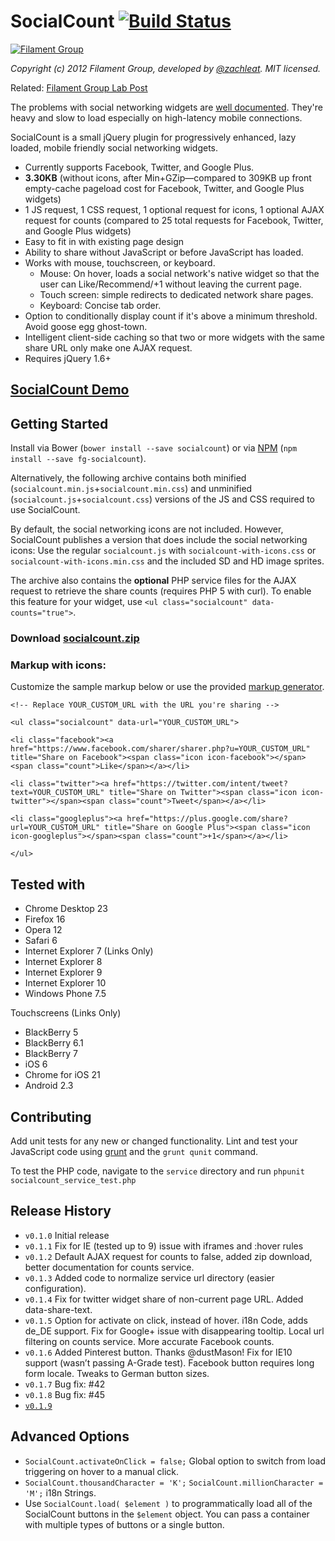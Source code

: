 # SocialCount [![Build Status](https://travis-ci.org/filamentgroup/SocialCount.png?branch=master)](https://travis-ci.org/filamentgroup/SocialCount)

[![Filament Group](http://filamentgroup.com/images/fg-logo-positive-sm-crop.png) ](http://www.filamentgroup.com/)

*Copyright (c) 2012 Filament Group, developed by [@zachleat](https://github.com/zachleat). MIT licensed.*

Related: [Filament Group Lab Post](http://filamentgroup.com/lab/socialcount/)

The problems with social networking widgets are [well documented][zurb]. They're heavy and slow to load especially on high-latency mobile connections.

[zurb]: http://www.zurb.com/article/883/small-painful-buttons-why-social-media-bu

SocialCount is a small jQuery plugin for progressively enhanced, lazy loaded, mobile friendly social networking widgets.

 * Currently supports Facebook, Twitter, and Google Plus.
 * **3.30KB** (without icons, after Min+GZip—compared to 309KB up front empty-cache pageload cost for Facebook, Twitter, and Google Plus widgets)
 * 1 JS request, 1 CSS request, 1 optional request for icons, 1 optional AJAX request for counts (compared to 25 total requests for Facebook, Twitter, and Google Plus widgets)
 * Easy to fit in with existing page design
 * Ability to share without JavaScript or before JavaScript has loaded.
 * Works with mouse, touchscreen, or keyboard.
	 * Mouse: On hover, loads a social network's native widget so that the user can Like/Recommend/+1 without leaving the current page.
	 * Touch screen: simple redirects to dedicated network share pages.
	 * Keyboard: Concise tab order.
 * Option to conditionally display count if it's above a minimum threshold. Avoid goose egg ghost-town.
 * Intelligent client-side caching so that two or more widgets with the same share URL only make one AJAX request.
 * Requires jQuery 1.6+

## [SocialCount Demo][demourl]

[demourl]: http://master.origin.socialcount.fgtest.com/examples/

## Getting Started

Install via Bower (`bower install --save socialcount`) or via [NPM](https://www.npmjs.com/package/fg-socialcount) (`npm install --save fg-socialcount`).

Alternatively, the following archive contains both minified (`socialcount.min.js`+`socialcount.min.css`) and unminified (`socialcount.js`+`socialcount.css`) versions of the JS and CSS required to use SocialCount.

By default, the social networking icons are not included. However, SocialCount publishes a version that does include the social networking icons: Use the regular `socialcount.js` with `socialcount-with-icons.css` or `socialcount-with-icons.min.css` and the included SD and HD image sprites.

The archive also contains the **optional** PHP service files for the AJAX request to retrieve the share counts (requires PHP 5 with curl). To enable this feature for your widget, use `<ul class="socialcount" data-counts="true">`.

### Download [socialcount.zip][zipfile]

[zipfile]: https://raw.github.com/filamentgroup/SocialCount/master/dist/socialcount.zip

### Markup with icons:

Customize the sample markup below or use the provided  [markup generator][generator].

[generator]: http://master.origin.socialcount.fgtest.com/examples/index.html#generator

    <!-- Replace YOUR_CUSTOM_URL with the URL you're sharing -->

	<ul class="socialcount" data-url="YOUR_CUSTOM_URL">

	<li class="facebook"><a href="https://www.facebook.com/sharer/sharer.php?u=YOUR_CUSTOM_URL" title="Share on Facebook"><span class="icon icon-facebook"></span><span class="count">Like</span></a></li>

	<li class="twitter"><a href="https://twitter.com/intent/tweet?text=YOUR_CUSTOM_URL" title="Share on Twitter"><span class="icon icon-twitter"></span><span class="count">Tweet</span></a></li>

	<li class="googleplus"><a href="https://plus.google.com/share?url=YOUR_CUSTOM_URL" title="Share on Google Plus"><span class="icon icon-googleplus"></span><span class="count">+1</span></a></li>

	</ul>

## Tested with
* Chrome Desktop 23
* Firefox 16
* Opera 12
* Safari 6
* Internet Explorer 7 (Links Only)
* Internet Explorer 8
* Internet Explorer 9
* Internet Explorer 10
* Windows Phone 7.5

Touchscreens (Links Only)

* BlackBerry 5
* BlackBerry 6.1
* BlackBerry 7
* iOS 6
* Chrome for iOS 21
* Android 2.3

## Contributing
Add unit tests for any new or changed functionality. Lint and test your JavaScript code using [grunt](https://github.com/cowboy/grunt) and the `grunt qunit` command.

To test the PHP code, navigate to the `service` directory and run `phpunit socialcount_service_test.php`


## Release History
* `v0.1.0` Initial release
* `v0.1.1` Fix for IE (tested up to 9) issue with iframes and :hover rules
* `v0.1.2` Default AJAX request for counts to false, added zip download, better documentation for counts service.
* `v0.1.3` Added code to normalize service url directory (easier configuration).
* `v0.1.4` Fix for twitter widget share of non-current page URL. Added data-share-text.
* `v0.1.5` Option for activate on click, instead of hover. i18n Code, adds de_DE support. Fix for Google+ issue with disappearing tooltip. Local url filtering on counts service. More accurate Facebook counts.
* `v0.1.6` Added Pinterest button. Thanks @dustMason! Fix for IE10 support (wasn’t passing A-Grade test). Facebook button requires long form locale. Tweaks to German button sizes.
* `v0.1.7` Bug fix: #42
* `v0.1.8` Bug fix: #45
* [`v0.1.9`](https://github.com/filamentgroup/SocialCount/releases/tag/v0.1.9)

## Advanced Options

* `SocialCount.activateOnClick = false;` Global option to switch from load triggering on hover to a manual click.
* `SocialCount.thousandCharacter = 'K';` `SocialCount.millionCharacter = 'M';` i18n Strings.
* Use `SocialCount.load( $element )` to programmatically load all of the SocialCount buttons in the `$element` object. You can pass a container with multiple types of buttons or a single button.

